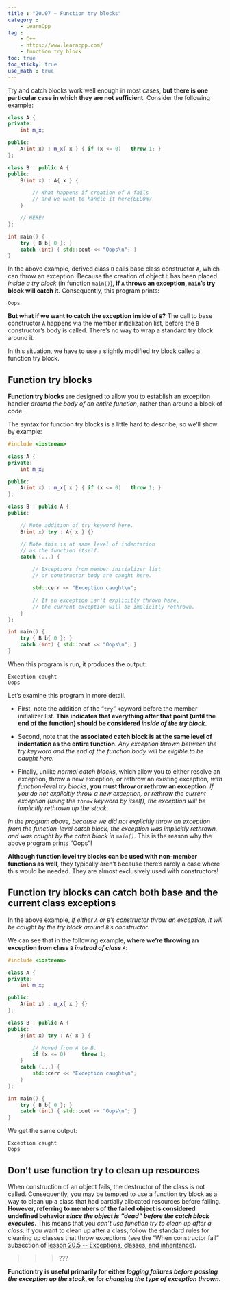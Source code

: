 ```yaml
---
title : "20.07 — Function try blocks"
category :
    - LearnCpp
tag : 
    - C++
    - https://www.learncpp.com/
    - function try block
toc: true  
toc_sticky: true 
use_math : true
---
```



Try and catch blocks work well enough in most cases, **but there is one particular case in which they are not sufficient**. Consider the following example:

```c++
class A {
private:
    int m_x;

public:
    A(int x) : m_x{ x } { if (x <= 0)   throw 1; }
};

class B : public A {
public:
    B(int x) : A{ x } {

        // What happens if creation of A fails
        // and we want to handle it here(BELOW?
    }

    // HERE!
};

int main() {
    try { B b{ 0 }; }
    catch (int) { std::cout << "Oops\n"; }
}
```

In the above example, derived class `B` calls base class constructor `A`, which can throw an exception. Because the creation of object `b` has been placed *inside a try block* (in function `main()`), **if `A` throws an exception, `main`’s try block will catch it**. Consequently, this program prints:

```
Oops
```

**But what if we want to catch the exception inside of `B`?** The call to base constructor `A` happens via the member initialization list, before the `B` constructor’s body is called. There’s no way to wrap a standard try block around it.

In this situation, we have to use a slightly modified try block called a function try block.


## Function try blocks

**Function try blocks** are designed to allow you to establish an exception handler *around the body of an entire function*, rather than around a block of code.

The syntax for function try blocks is a little hard to describe, so we’ll show by example:

```c++
#include <iostream>

class A {
private:
    int m_x;

public:
    A(int x) : m_x{ x } { if (x <= 0)   throw 1; }
};

class B : public A {
public:

    // Note addition of try keyword here.
    B(int x) try : A{ x } {}

    // Note this is at same level of indentation
    // as the function itself.
    catch (...) {

        // Exceptions from member initializer list
        // or constructor body are caught here.

        std::cerr << "Exception caught\n";

        // If an exception isn't explicitly thrown here,
        // the current exception will be implicitly rethrown.
    }
};

int main() {
    try { B b{ 0 }; }
    catch (int) { std::cout << "Oops\n"; }
}
```

When this program is run, it produces the output:

```
Exception caught
Oops
```

Let’s examine this program in more detail.

- First, note the addition of the “`try`” keyword before the member initializer list. **This indicates that everything after that point (until the end of the function) should be considered *inside of the try block*.**

- Second, note that the **associated catch block is at the same level of indentation as the entire function**. *Any exception thrown between the try keyword and the end of the function body will be eligible to be caught here.*

- Finally, unlike *normal catch blocks*, which allow you to either resolve an exception, throw a new exception, or rethrow an existing exception, *with function-level try blocks*, **you must throw or rethrow an exception**. *If you do not explicitly throw a new exception, or rethrow the current exception (using the `throw` keyword by itself), the exception will be implicitly rethrown up the stack.*

*In the program above, because we did not explicitly throw an exception from the function-level catch block, the exception was implicitly rethrown, and was caught by the catch block in `main()`.* This is the reason why the above program prints “Oops”!

**Although function level try blocks can be used with non-member functions as well**, they typically aren’t because there’s rarely a case where this would be needed. They are almost exclusively used with constructors!


## Function try blocks can catch both base and the current class exceptions

In the above example, *if either `A` or `B`’s constructor throw an exception, it will be caught by the try block around `B`’s constructor*.

We can see that in the following example, **where we’re throwing an exception from class `B` *instead of class `A`***:

```c++
#include <iostream>

class A {
private:
    int m_x;

public:
    A(int x) : m_x{ x } {}
};

class B : public A {
public:
    B(int x) try : A{ x } {

        // Moved from A to B.
        if (x <= 0)     throw 1;
    }
    catch (...) {
        std::cerr << "Exception caught\n";
    }
};

int main() {
    try { B b{ 0 }; }
    catch (int) { std::cout << "Oops\n"; }
}
```

We get the same output:

```
Exception caught
Oops
```


## Don’t use function try to clean up resources

When construction of an object fails, the destructor of the class is not called. Consequently, you may be tempted to use a function try block as a way to clean up a class that had partially allocated resources before failing. **However, referring to members of the failed object is considered undefined behavior *since the object is “dead” before the catch block executes*.** This means that you *can’t use function try to clean up after a class*. If you want to clean up after a class, follow the standard rules for cleaning up classes that throw exceptions (see the “When constructor fail” subsection of [lesson 20.5 -- Exceptions, classes, and inheritance](https://www.learncpp.com/cpp-tutorial/exceptions-classes-and-inheritance/)).

>>>???

**Function try is useful primarily for either *logging failures before passing the exception up the stack*, or for *changing the type of exception thrown*.**